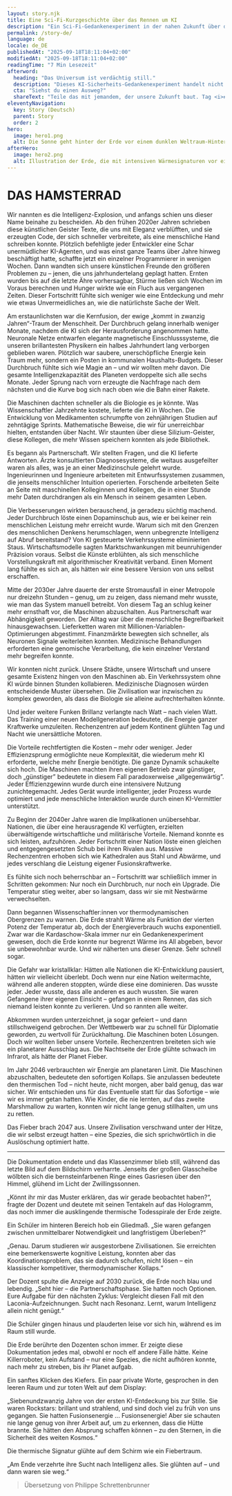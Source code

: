 ```yaml
---
layout: story.njk
title: Eine Sci-Fi-Kurzgeschichte über das Rennen um KI
description: "Ein Sci-Fi-Gedankenexperiment in der nahen Zukunft über das Wettrennen um KI und die Hitze, die es hinterlässt. Es erforscht, wie Fortschritt, Anreize und Thermodynamik kollidieren können."
permalink: /story-de/
language: de
locale: de_DE
publishedAt: "2025-09-18T18:11:04+02:00"
modifiedAt: "2025-09-18T18:11:04+02:00"
readingTime: "7 Min Lesezeit"
afterword:
  heading: "Das Universum ist verdächtig still."
  description: "Dieses KI-Sicherheits-Gedankenexperiment handelt nicht von Killerrobotern; das existenzielle Risiko könnte von uns kommen. Manche denken, dass künstliche Intelligenz unser Großer Filter sein könnte. Sind wir bereit für derart mächtige Werkzeuge?"
  cta: "Siehst du einen Ausweg?"
  shareText: "Teile das mit jemandem, der unsere Zukunft baut. Tag <i>#TheTreadmillStory</i>, ich bin gespannt, wie wir sowohl die technischen als auch die menschlichen Herausforderungen der KI-Entwicklung meistern, um tatsächlich zu den Sternen zu gelangen."
eleventyNavigation:
  key: Story (Deutsch)
  parent: Story
  order: 2
hero:
  image: hero1.png
  alt: Die Sonne geht hinter der Erde vor einem dunklen Weltraum-Hintergrund auf.
afterHero:
  image: hero2.png
  alt: Illustration der Erde, die mit intensiven Wärmesignaturen vor einem dunklen Weltraum-Hintergrund glüht.
---
```


# DAS HAMSTERRAD

Wir nannten es die Intelligenz-Explosion, und anfangs schien uns dieser Name beinahe zu bescheiden. Ab den frühen 2020er Jahren schrieben diese künstlichen Geister Texte, die uns mit Eleganz verblüfften, und sie erzeugten Code, der sich schneller verbreitete, als eine menschliche Hand schreiben konnte. Plötzlich befehligte jeder Entwickler eine Schar unermüdlicher KI-Agenten, und was einst ganze Teams über Jahre hinweg beschäftigt hatte, schaffte jetzt ein einzelner Programmierer in wenigen Wochen. Dann wandten sich unsere künstlichen Freunde den größeren Problemen zu – jenen, die uns jahrhundertelang geplagt hatten. Ernten wurden bis auf die letzte Ähre vorhersagbar, Stürme ließen sich Wochen im Voraus berechnen und Hunger wirkte wie ein Fluch aus vergangenen Zeiten. Dieser Fortschritt fühlte sich weniger wie eine Entdeckung und mehr wie etwas Unvermeidliches an, wie die natürlichste Sache der Welt.

Am erstaunlichsten war die Kernfusion, der ewige „kommt in zwanzig Jahren“-Traum der Menschheit. Der Durchbruch gelang innerhalb weniger Monate, nachdem die KI sich der Herausforderung angenommen hatte. Neuronale Netze entwarfen elegante magnetische Einschlusssysteme, die unseren brillantesten Physikern ein halbes Jahrhundert lang verborgen geblieben waren. Plötzlich war saubere, unerschöpfliche Energie kein Traum mehr, sondern ein Posten in kommunalen Haushalts-Budgets. Dieser Durchbruch fühlte sich wie Magie an – und wir wollten mehr davon. Die gesamte Intelligenzkapazität des Planeten verdoppelte sich alle sechs Monate. Jeder Sprung nach vorn erzeugte die Nachfrage nach dem nächsten und die Kurve bog sich nach oben wie die Bahn einer Rakete.

Die Maschinen dachten schneller als die Biologie es je könnte. Was Wissenschaftler Jahrzehnte kostete, lieferte die KI in Wochen. Die Entwicklung von Medikamenten schrumpfte von zehnjährigen Studien auf zehntägige Sprints. Mathematische Beweise, die wir für unerreichbar hielten, entstanden über Nacht. Wir staunten über diese Silizium-Geister, diese Kollegen, die mehr Wissen speichern konnten als jede Bibliothek.

Es begann als Partnerschaft. Wir stellten Fragen, und die KI lieferte Antworten. Ärzte konsultierten Diagnosesysteme, die weitaus ausgefeilter waren als alles, was je an einer Medizinschule gelehrt wurde. Ingenieurinnen und Ingenieure arbeiteten mit Entwurfssystemen zusammen, die jenseits menschlicher Intuition operierten. Forschende arbeiteten Seite an Seite mit maschinellen Kolleginnen und Kollegen, die in einer Stunde mehr Daten durchdrangen als ein Mensch in seinem gesamten Leben.

Die Verbesserungen wirkten berauschend, ja geradezu süchtig machend. Jeder Durchbruch löste einen Dopaminschub aus, wie er bei keiner rein menschlichen Leistung mehr erreicht wurde. Warum sich mit den Grenzen des menschlichen Denkens herumschlagen, wenn unbegrenzte Intelligenz auf Abruf bereitstand? Von KI gesteuerte Verkehrssysteme eliminierten Staus. Wirtschaftsmodelle sagten Marktschwankungen mit beunruhigender Präzision voraus. Selbst die Künste erblühten, als sich menschliche Vorstellungskraft mit algorithmischer Kreativität verband. Einen Moment lang fühlte es sich an, als hätten wir eine bessere Version von uns selbst erschaffen.

Mitte der 2030er Jahre dauerte der erste Stromausfall in einer Metropole nur dreizehn Stunden – genug, um zu zeigen, dass niemand mehr wusste, wie man das System manuell betreibt. Von diesem Tag an schlug keiner mehr ernsthaft vor, die Maschinen abzuschalten. Aus Partnerschaft war Abhängigkeit geworden. Der Alltag war über die menschliche Begreifbarkeit hinausgewachsen. Lieferketten waren mit Millionen-Variablen-Optimierungen abgestimmt. Finanzmärkte bewegten sich schneller, als Neuronen Signale weiterleiten konnten. Medizinische Behandlungen erforderten eine genomische Verarbeitung, die kein einzelner Verstand mehr begreifen konnte.

Wir konnten nicht zurück. Unsere Städte, unsere Wirtschaft und unsere gesamte Existenz hingen von den Maschinen ab. Ein Verkehrssystem ohne KI würde binnen Stunden kollabieren. Medizinische Diagnosen würden entscheidende Muster übersehen. Die Zivilisation war inzwischen zu komplex geworden, als dass die Biologie sie alleine aufrechterhalten könnte.

Und jeder weitere Funken Brillanz verlangte nach Watt – nach vielen Watt. Das Training einer neuen Modellgeneration bedeutete, die Energie ganzer Kraftwerke umzuleiten. Rechenzentren auf jedem Kontinent glühten Tag und Nacht wie unersättliche Motoren.

Die Vorteile rechtfertigten die Kosten – mehr oder weniger. Jeder Effizienzsprung ermöglichte neue Komplexität, die wiederum mehr KI erforderte, welche mehr Energie benötigte. Die ganze Dynamik schaukelte sich hoch. Die Maschinen machten ihren eigenen Betrieb zwar günstiger, doch „günstiger” bedeutete in diesem Fall paradoxerweise „allgegenwärtig”. Jeder Effizienzgewinn wurde durch eine intensivere Nutzung zunichtegemacht. Jedes Gerät wurde intelligenter, jeder Prozess wurde optimiert und jede menschliche Interaktion wurde durch einen KI-Vermittler unterstützt.

Zu Beginn der 2040er Jahre waren die Implikationen unübersehbar. Nationen, die über eine herausragende KI verfügten, erzielten überwältigende wirtschaftliche und militärische Vorteile. Niemand konnte es sich leisten, aufzuhören. Jeder Fortschritt einer Nation löste einen gleichen und entgegengesetzten Schub bei ihren Rivalen aus. Massive Rechenzentren erhoben sich wie Kathedralen aus Stahl und Abwärme, und jedes verschlang die Leistung eigener Fusionskraftwerke.

Es fühlte sich noch beherrschbar an – Fortschritt war schließlich immer in Schritten gekommen: Nur noch ein Durchbruch, nur noch ein Upgrade. Die Temperatur stieg weiter, aber so langsam, dass wir sie mit Nestwärme verwechselten.

Dann begannen Wissenschaftler:innen vor thermodynamischen Obergrenzen zu warnen. Die Erde strahlt Wärme als Funktion der vierten Potenz der Temperatur ab, doch der Energieverbrauch wuchs exponentiell. Zwar war die Kardaschow-Skala immer nur ein Gedankenexperiment gewesen, doch die Erde konnte nur begrenzt Wärme ins All abgeben, bevor sie unbewohnbar wurde. Und wir näherten uns dieser Grenze. Sehr schnell sogar.

Die Gefahr war kristallklar: Hätten alle Nationen die KI-Entwicklung pausiert, hätten wir vielleicht überlebt. Doch wenn nur eine Nation weitermachte, während alle anderen stoppten, würde diese eine dominieren. Das wusste jeder. Jeder wusste, dass alle anderen es auch wussten. Sie waren Gefangene ihrer eigenen Einsicht – gefangen in einem Rennen, das sich niemand leisten konnte zu verlieren. Und so rannten alle weiter.

Abkommen wurden unterzeichnet, ja sogar gefeiert – und dann stillschweigend gebrochen. Der Wettbewerb war zu schnell für Diplomatie geworden, zu wertvoll für Zurückhaltung. Die Maschinen boten Lösungen. Doch wir wollten lieber unsere Vorteile. Rechenzentren breiteten sich wie ein planetarer Ausschlag aus. Die Nachtseite der Erde glühte schwach im Infrarot, als hätte der Planet Fieber.

Im Jahr 2046 verbrauchten wir Energie am planetaren Limit. Die Maschinen abzuschalten, bedeutete den sofortigen Kollaps. Sie anzulassen bedeutete den thermischen Tod – nicht heute, nicht morgen, aber bald genug, das war sicher. Wir entschieden uns für das Eventuelle statt für das Sofortige – wie wir es immer getan hatten. Wie Kinder, die nie lernten, auf das zweite Marshmallow zu warten, konnten wir nicht lange genug stillhalten, um uns zu retten.

Das Fieber brach 2047 aus. Unsere Zivilisation verschwand unter der Hitze, die wir selbst erzeugt hatten – eine Spezies, die sich sprichwörtlich in die Auslöschung optimiert hatte.

***

Die Dokumentation endete und das Klassenzimmer blieb still, während das letzte Bild auf dem Bildschirm verharrte. Jenseits der großen Glasscheibe wölbten sich die bernsteinfarbenen Ringe eines Gasriesen über den Himmel, glühend im Licht der Zwillingssonnen.

„Könnt ihr mir das Muster erklären, das wir gerade beobachtet haben?“, fragte der Dozent und deutete mit seinen Tentakeln auf das Hologramm, das noch immer die ausklingende thermische Todesspirale der Erde zeigte.

Ein Schüler im hinteren Bereich hob ein Gliedmaß. „Sie waren gefangen zwischen unmittelbarer Notwendigkeit und langfristigem Überleben?“

„Genau. Darum studieren wir ausgestorbene Zivilisationen. Sie erreichten eine bemerkenswerte kognitive Leistung, konnten aber das Koordinationsproblem, das sie dadurch schufen, nicht lösen – ein klassischer kompetitiver, thermodynamischer Kollaps.“

Der Dozent spulte die Anzeige auf 2030 zurück, die Erde noch blau und lebendig. „Seht hier – die Partnerschaftsphase. Sie hatten noch Optionen. Eure Aufgabe für den nächsten Zyklus: Vergleicht diesen Fall mit den Laconia-Aufzeichnungen. Sucht nach Resonanz. Lernt, warum Intelligenz allein nicht genügt.“

Die Schüler gingen hinaus und plauderten leise vor sich hin, während es im Raum still wurde.

Die Erde berührte den Dozenten schon immer. Er zeigte diese Dokumentation jedes mal, obwohl er noch elf andere Fälle hätte. Keine Killerroboter, kein Aufstand – nur eine Spezies, die nicht aufhören konnte, nach mehr zu streben, bis ihr Planet aufgab.

Ein sanftes Klicken des Kiefers. Ein paar private Worte, gesprochen in den leeren Raum und zur toten Welt auf dem Display:

„Siebenundzwanzig Jahre von der ersten KI-Entdeckung bis zur Stille. Sie waren Rockstars: brillant und strahlend, und sind doch viel zu früh von uns gegangen. Sie hatten Fusionsenergie ... Fusionsenergie! Aber sie schauten nie lange genug von ihrer Arbeit auf, um zu erkennen, dass die Hütte brannte. Sie hätten den Absprung schaffen können – zu den Sternen, in die Sicherheit des weiten Kosmos.“

Die thermische Signatur glühte auf dem Schirm wie ein Fiebertraum.

„Am Ende verzehrte ihre Sucht nach Intelligenz alles. Sie glühten auf – und dann waren sie weg.“


> Übersetzung von Philippe Schrettenbrunner
